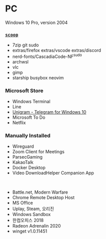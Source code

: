 PC
========
Windows 10 Pro, version 2004

### [`scoop`](https://scoop.sh)
- 7zip git sudo
- extras/firefox extras/vscode extras/discord
- nerd-fonts/CascadiaCode-NF<sup>sudo</sup>
- archwsl
- vlc
- gimp
- starship busybox neovim

### Microsoft Store
- Windows Terminal
- Line
- [Unigram - Telegram for Windows 10](https://github.com/UnigramDev/Unigram)
- Microsoft To Do
- Netflix

### Manually Installed
- Wireguard
- Zoom Client for Meetings
- ParsecGaming
- KakaoTalk
- Docker Desktop
- Video DownloadHelper Companion App

&nbsp;

- Battle.net, Modern Warfare
- Chrome Remote Desktop Host
- MS Office
- Uplay, Steam, 오리진
- Windows Sandbox
- 한컴오피스 2018
- Radeon Adrenalin 2020
- winget v1.0.11451

<!-- Removed apps

- Epic Games

-->
